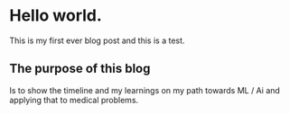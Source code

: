 # Hello world. 

This is my first ever blog post and this is a test. 

## The purpose of this blog 

Is to show the timeline and my learnings on my path towards ML / Ai and applying that to medical problems. 
